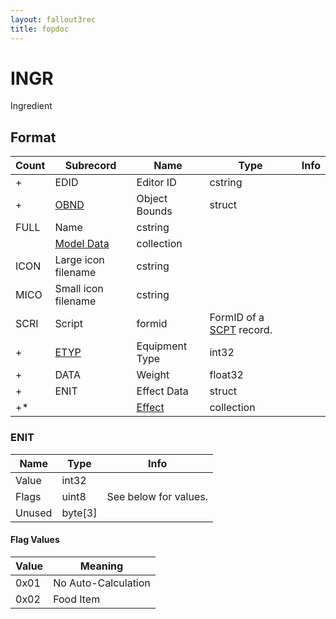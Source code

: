 ```yaml
---
layout: fallout3rec
title: fopdoc
---
```

INGR
====

Ingredient

## Format

Count | Subrecord | Name | Type | Info
------|-------|------|------|-----
+ | EDID | Editor ID | cstring |
+ | [OBND](Subrecords/OBND.html) | Object Bounds | struct |
 | FULL | Name | cstring |
 | | [Model Data](Subrecords/Model.html) | collection |
 | ICON | Large icon filename | cstring |
 | MICO | Small icon filename | cstring |
 | SCRI | Script | formid | FormID of a [SCPT](SCPT.html) record.
+ | [ETYP](Subrecords/ETYP.html) | Equipment Type | int32 |
+ | DATA | Weight | float32 |
+ | ENIT | Effect Data | struct |
+* | | [Effect](Subrecords/Effect.html) | collection |

### ENIT

Name | Type | Info
-----|------|-----
Value | int32 |
Flags | uint8 | See below for values.
Unused | byte[3] |
 
#### Flag Values

Value | Meaning
------|--------
0x01 | No Auto-Calculation
0x02 | Food Item
